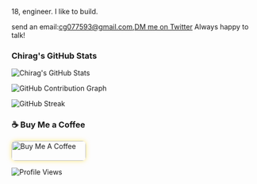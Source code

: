 18, engineer. I like to build.

send an email:cg077593@gmail.com,[DM me on Twitter](https://x.com/PPlatypussss) Always happy to talk!

### Chirag's GitHub Stats
![Chirag's GitHub Stats](https://github-readme-stats.vercel.app/api?username=your-github-username&show_icons=true&theme=radical)

![GitHub Contribution Graph](https://github-profile-summary-cards.vercel.app/api/cards/profile-details?username=your-github-username&theme=radical)

![GitHub Streak](https://github-readme-streak-stats.herokuapp.com/?user=your-github-username&theme=radical)

### ☕ Buy Me a Coffee
<a href="https://buymeacoffee.com/perryyy" target="_blank">
  <img src="https://cdn.buymeacoffee.com/buttons/v2/default-yellow.png" 
       alt="Buy Me A Coffee" width="150" height="40" 
       style="border-radius: 8px; box-shadow: 0px 0px 10px rgba(255, 217, 0, 0.5);"/>
</a>


![Profile Views](https://komarev.com/ghpvc/?username=cgchiraggupta&color=blue)
